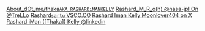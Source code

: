 [About_dOt_me/thaka`AKA_RASHARDiMANKELLY`](https://about.me/thaka)
[Rashard_M_R_o(h) @nasa-jpl On @TreLLo](https://trello.com/b/FWO7m3St/rashardmro)
[Rashard`sartu` VSCO.CO](https://vsco.co/rashardsartu/gallery)
[Rashard Iman Kelly Moonlover404 on X](https://x.com/moonlover404)
[Rashard iMan ([Thaka]) Kelly @linkedin](https://www.linkedin.com/in/rashard-iman-kelly-a2b699354/)